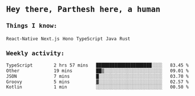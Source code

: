 <samp>
    <h2>Hey there, Parthesh here, a human</h2>
    <h3>Things I know: </h3>
    <code>React-Native</code> <code>Next.js</code> <code>Hono</code> <code>TypeScript</code> <code>Java</code> <code>Rust</code>
    <h3>Weekly activity:</h3>
<!--START_SECTION:waka-->

```txt
TypeScript        2 hrs 57 mins   █████████████████████░░░░   83.45 %
Other             19 mins         ██▒░░░░░░░░░░░░░░░░░░░░░░   09.01 %
JSON              7 mins          █░░░░░░░░░░░░░░░░░░░░░░░░   03.70 %
Groovy            5 mins          ▓░░░░░░░░░░░░░░░░░░░░░░░░   02.57 %
Kotlin            1 min           ░░░░░░░░░░░░░░░░░░░░░░░░░   00.50 %
```

<!--END_SECTION:waka-->
</samp>

